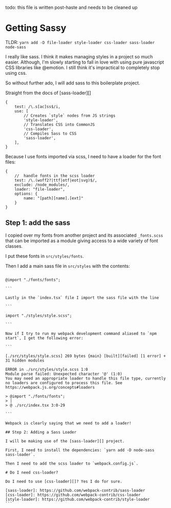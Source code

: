 todo: this file is written post-haste and needs to be cleaned up

# Getting Sassy

TLDR: `yarn add -D file-loader style-loader css-loader sass-loader node-sass`

I really like sass. I think it makes managing styles in a project so much easier. Although, I'm slowly starting to fall in love with using pure javascript CSS libraries like @emotion. I still think it's impractical to completely stop using css.

So without further ado, I will add sass to this boilerplate project.

Straight from the docs of [sass-loader][]

```
{
    test: /\.s[ac]ss$/i,
    use: [
        // Creates `style` nodes from JS strings
        'style-loader',
        // Translates CSS into CommonJS
        'css-loader',
        // Compiles Sass to CSS
        'sass-loader',
    ],
}
```

Because I use fonts imported via scss, I need to have a loader for the font files:

```
{
    //  handle fonts in the scss loader
    test: /\.(woff2?|ttf|otf|eot|svg)$/,
    exclude: /node_modules/,
    loader: "file-loader",
    options: {
        name: "[path][name].[ext]"
    }
}
```

## Step 1: add the sass

I copied over my fonts from another project and its associated `_fonts.scss` that can be imported as a module giving access to a wide variety of font classes.

I put these fonts in `src/styles/fonts`.

Then I add a main sass file in `src/styles` with the contents:

````

@import "./fonts/fonts";

```

Lastly in the `index.tsx` file I import the sass file with the line

```

import "./styles/style.scss";

```

Now if I try to run my webpack development command aliased to `npm start`, I get the following error:

```

[./src/styles/style.scss] 269 bytes {main} [built][failed] [1 error] + 31 hidden modules

ERROR in ./src/styles/style.scss 1:0
Module parse failed: Unexpected character '@' (1:0)
You may need an appropriate loader to handle this file type, currently no loaders are configured to process this file. See https://webpack.js.org/concepts#loaders

> @import "./fonts/fonts";
> |
> @ ./src/index.tsx 3:0-29

```

Webpack is clearly saying that we need to add a loader!

## Step 2: Adding a Sass Loader

I will be making use of the [sass-loader][] project.

First, I need to install the dependencies: `yarn add -D node-sass sass-loader`.

Then I need to add the scss loader to `webpack.config.js`.

# Do I need css-loader?

Do I need to use [css-loader][]? Yes I do for sure.

[sass-loader]: https://github.com/webpack-contrib/sass-loader
[css-loader]: https://github.com/webpack-contrib/css-loader
[style-loader]: https://github.com/webpack-contrib/style-loader
```
````
